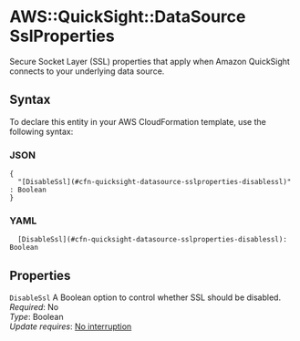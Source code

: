 # AWS::QuickSight::DataSource SslProperties<a name="aws-properties-quicksight-datasource-sslproperties"></a>

Secure Socket Layer \(SSL\) properties that apply when Amazon QuickSight connects to your underlying data source\.

## Syntax<a name="aws-properties-quicksight-datasource-sslproperties-syntax"></a>

To declare this entity in your AWS CloudFormation template, use the following syntax:

### JSON<a name="aws-properties-quicksight-datasource-sslproperties-syntax.json"></a>

```
{
  "[DisableSsl](#cfn-quicksight-datasource-sslproperties-disablessl)" : Boolean
}
```

### YAML<a name="aws-properties-quicksight-datasource-sslproperties-syntax.yaml"></a>

```
  [DisableSsl](#cfn-quicksight-datasource-sslproperties-disablessl): Boolean
```

## Properties<a name="aws-properties-quicksight-datasource-sslproperties-properties"></a>

`DisableSsl`  <a name="cfn-quicksight-datasource-sslproperties-disablessl"></a>
A Boolean option to control whether SSL should be disabled\.  
*Required*: No  
*Type*: Boolean  
*Update requires*: [No interruption](https://docs.aws.amazon.com/AWSCloudFormation/latest/UserGuide/using-cfn-updating-stacks-update-behaviors.html#update-no-interrupt)